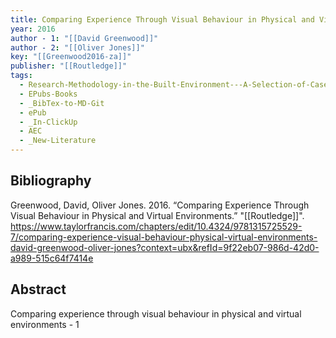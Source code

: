 ```yaml
---
title: Comparing Experience Through Visual Behaviour in Physical and Virtual Environments
year: 2016
author - 1: "[[David Greenwood]]"
author - 2: "[[Oliver Jones]]"
key: "[[Greenwood2016-za]]"
publisher: "[[Routledge]]"
tags:
  - Research-Methodology-in-the-Built-Environment---A-Selection-of-Case-Studies
  - EPubs-Books
  - _BibTex-to-MD-Git
  - ePub
  - _In-ClickUp
  - AEC
  - _New-Literature
---
```


## Bibliography
Greenwood, David, Oliver Jones. 2016. “Comparing Experience Through Visual Behaviour in Physical and Virtual Environments.” "[[Routledge]]". https://www.taylorfrancis.com/chapters/edit/10.4324/9781315725529-7/comparing-experience-visual-behaviour-physical-virtual-environments-david-greenwood-oliver-jones?context=ubx&refId=9f22eb07-986d-42d0-a989-515c64f7414e

## Abstract
Comparing experience through visual behaviour in physical and virtual environments - 1